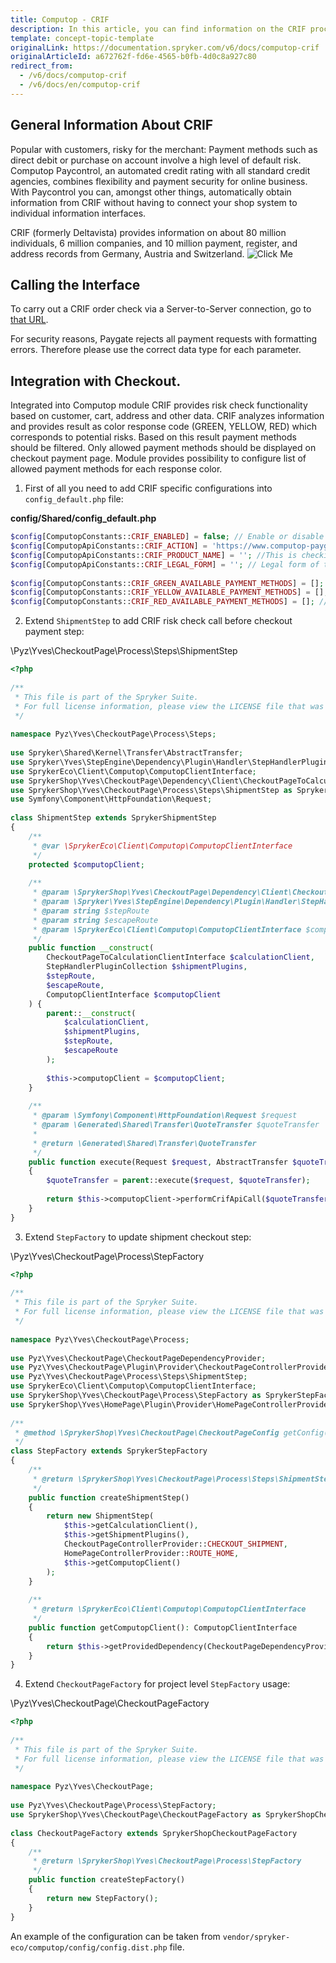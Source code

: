 ```yaml
---
title: Computop - CRIF
description: In this article, you can find information on the CRIF process for Spryker Commerce OS.
template: concept-topic-template
originalLink: https://documentation.spryker.com/v6/docs/computop-crif
originalArticleId: a672762f-fd6e-4565-b0fb-4d0c8a927c80
redirect_from:
  - /v6/docs/computop-crif
  - /v6/docs/en/computop-crif
---
```


## General Information About CRIF

Popular with customers, risky for the merchant: Payment methods such as direct debit or purchase on account involve a high level of default risk. Computop Paycontrol, an automated credit rating with all standard credit agencies, combines flexibility and payment security for online business. With Paycontrol you can, amongst other things, automatically obtain information from CRIF without having to connect your shop system to individual information interfaces.

CRIF (formerly Deltavista) provides information on about 80 million individuals, 6 million companies, and 10 million payment, register, and address records from Germany, Austria and Switzerland.
![Click Me](https://spryker.s3.eu-central-1.amazonaws.com/docs/Technology+Partners/Payment+Partners/Computop/CRIF-process-flow.png) 

## Calling the Interface

To carry out a CRIF order check via a Server-to-Server connection, go to [that URL](https://www.computop-paygate.com/deltavista.aspx). 

For security reasons, Paygate rejects all payment requests with formatting errors. Therefore please use the correct data type for each parameter.

## Integration with Checkout.
Integrated into Computop module CRIF provides risk check functionality based on customer, cart, address and other data. CRIF analyzes information and provides result as color response code (GREEN, YELLOW, RED) which corresponds to potential risks. Based on this result payment methods should be filtered. Only allowed payment methods should be displayed on checkout payment page. Module provides possibility to configure list of allowed payment methods for each response color.

1. First of all you need to add CRIF specific configurations into `config_default.php` file:

**config/Shared/config_default.php**

```php
$config[ComputopConstants::CRIF_ENABLED] = false; // Enable or disable CRIF functionality.
$config[ComputopApiConstants::CRIF_ACTION] = 'https://www.computop-paygate.com/deltavista.aspx'; //CRIF API call enpoint.
$config[ComputopApiConstants::CRIF_PRODUCT_NAME] = ''; //This is checking method, could be: QuickCheckConsumer, CreditCheckConsumer, QuickCheckBusiness, CreditCheckBusiness, IdentCheckConsumer
$config[ComputopApiConstants::CRIF_LEGAL_FORM] = ''; // Legal form of the person/company sought, could be: PERSON, COMPANY, UNKNOWN
 
$config[ComputopConstants::CRIF_GREEN_AVAILABLE_PAYMENT_METHODS] = []; //List of allowed payment methods if CRIF returns GREED code, for example: computopCreditCard, computopDirectDebit and so on.
$config[ComputopConstants::CRIF_YELLOW_AVAILABLE_PAYMENT_METHODS] = []; //List of allowed payment methods if CRIF returns YELLOW code, for example: computopPaydirekt, computopEasyCredit and so on.
$config[ComputopConstants::CRIF_RED_AVAILABLE_PAYMENT_METHODS] = []; //List of allowed payment methods if CRIF returns RED code, for example: computopSofort, computopPayPal and so on.
```

2. Extend `ShipmentStep` to add CRIF risk check call before checkout payment step:

\Pyz\Yves\CheckoutPage\Process\Steps\ShipmentStep

```php
<?php
 
/**
 * This file is part of the Spryker Suite.
 * For full license information, please view the LICENSE file that was distributed with this source code.
 */
 
namespace Pyz\Yves\CheckoutPage\Process\Steps;
 
use Spryker\Shared\Kernel\Transfer\AbstractTransfer;
use Spryker\Yves\StepEngine\Dependency\Plugin\Handler\StepHandlerPluginCollection;
use SprykerEco\Client\Computop\ComputopClientInterface;
use SprykerShop\Yves\CheckoutPage\Dependency\Client\CheckoutPageToCalculationClientInterface;
use SprykerShop\Yves\CheckoutPage\Process\Steps\ShipmentStep as SprykerShipmentStep;
use Symfony\Component\HttpFoundation\Request;
 
class ShipmentStep extends SprykerShipmentStep
{
	/**
	 * @var \SprykerEco\Client\Computop\ComputopClientInterface
	 */
	protected $computopClient;
 
	/**
	 * @param \SprykerShop\Yves\CheckoutPage\Dependency\Client\CheckoutPageToCalculationClientInterface $calculationClient
	 * @param \Spryker\Yves\StepEngine\Dependency\Plugin\Handler\StepHandlerPluginCollection $shipmentPlugins
	 * @param string $stepRoute
	 * @param string $escapeRoute
	 * @param \SprykerEco\Client\Computop\ComputopClientInterface $computopClient
	 */
	public function __construct(
		CheckoutPageToCalculationClientInterface $calculationClient,
		StepHandlerPluginCollection $shipmentPlugins,
		$stepRoute,
		$escapeRoute,
		ComputopClientInterface $computopClient
	) {
		parent::__construct(
			$calculationClient,
			$shipmentPlugins,
			$stepRoute,
			$escapeRoute
		);
 
		$this->computopClient = $computopClient;
	}
 
	/**
	 * @param \Symfony\Component\HttpFoundation\Request $request
	 * @param \Generated\Shared\Transfer\QuoteTransfer $quoteTransfer
	 *
	 * @return \Generated\Shared\Transfer\QuoteTransfer
	 */
	public function execute(Request $request, AbstractTransfer $quoteTransfer)
	{
		$quoteTransfer = parent::execute($request, $quoteTransfer);
 
		return $this->computopClient->performCrifApiCall($quoteTransfer);
	}
}
```

3. Extend `StepFactory` to update shipment checkout step:

\Pyz\Yves\CheckoutPage\Process\StepFactory

```php
<?php
 
/**
 * This file is part of the Spryker Suite.
 * For full license information, please view the LICENSE file that was distributed with this source code.
 */
 
namespace Pyz\Yves\CheckoutPage\Process;
 
use Pyz\Yves\CheckoutPage\CheckoutPageDependencyProvider;
use Pyz\Yves\CheckoutPage\Plugin\Provider\CheckoutPageControllerProvider;
use Pyz\Yves\CheckoutPage\Process\Steps\ShipmentStep;
use SprykerEco\Client\Computop\ComputopClientInterface;
use SprykerShop\Yves\CheckoutPage\Process\StepFactory as SprykerStepFactory;
use SprykerShop\Yves\HomePage\Plugin\Provider\HomePageControllerProvider;
 
/**
 * @method \SprykerShop\Yves\CheckoutPage\CheckoutPageConfig getConfig()
 */
class StepFactory extends SprykerStepFactory
{
	/**
	 * @return \SprykerShop\Yves\CheckoutPage\Process\Steps\ShipmentStep
	 */
	public function createShipmentStep()
	{
		return new ShipmentStep(
			$this->getCalculationClient(),
			$this->getShipmentPlugins(),
			CheckoutPageControllerProvider::CHECKOUT_SHIPMENT,
			HomePageControllerProvider::ROUTE_HOME,
			$this->getComputopClient()
		);
	}
 
	/**
	 * @return \SprykerEco\Client\Computop\ComputopClientInterface
	 */
	public function getComputopClient(): ComputopClientInterface
	{
		return $this->getProvidedDependency(CheckoutPageDependencyProvider::CLIENT_COMPUTOP);
	}
}
```

4. Extend `CheckoutPageFactory` for project level `StepFactory` usage:

\Pyz\Yves\CheckoutPage\CheckoutPageFactory

```php
<?php
 
/**
 * This file is part of the Spryker Suite.
 * For full license information, please view the LICENSE file that was distributed with this source code.
 */
 
namespace Pyz\Yves\CheckoutPage;
 
use Pyz\Yves\CheckoutPage\Process\StepFactory;
use SprykerShop\Yves\CheckoutPage\CheckoutPageFactory as SprykerShopCheckoutPageFactory;
 
class CheckoutPageFactory extends SprykerShopCheckoutPageFactory
{
	/**
	 * @return \SprykerShop\Yves\CheckoutPage\Process\StepFactory
	 */
	public function createStepFactory()
	{
		return new StepFactory();
	}
}
```

An example of the configuration can be taken from `vendor/spryker-eco/computop/config/config.dist.php` file.
